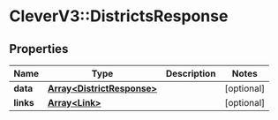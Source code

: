 # CleverV3::DistrictsResponse

## Properties
Name | Type | Description | Notes
------------ | ------------- | ------------- | -------------
**data** | [**Array&lt;DistrictResponse&gt;**](DistrictResponse.md) |  | [optional] 
**links** | [**Array&lt;Link&gt;**](Link.md) |  | [optional] 

